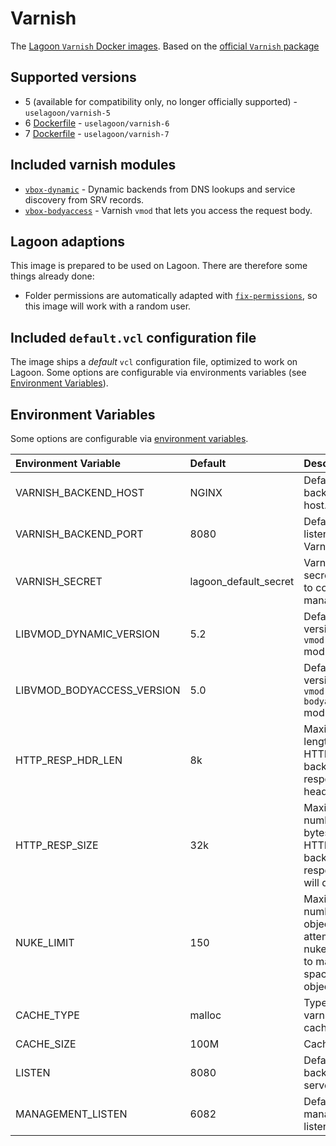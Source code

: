 # Varnish

The [Lagoon `Varnish` Docker images](https://github.com/uselagoon/lagoon-images/blob/main/images/varnish). Based on the [official `Varnish` package](https://hub.docker.com/_/varnish)

## Supported versions

* 5 \(available for compatibility only, no longer officially supported\) - `uselagoon/varnish-5`
* 6 [Dockerfile](https://github.com/uselagoon/lagoon-images/blob/main/images/varnish/6.Dockerfile) - `uselagoon/varnish-6`
* 7 [Dockerfile](https://github.com/uselagoon/lagoon-images/blob/main/images/varnish/7.Dockerfile) - `uselagoon/varnish-7`

## Included varnish modules

* [`vbox-dynamic`](https://github.com/nigoroll/libvmod-dynamic) - Dynamic backends from DNS lookups and service discovery from SRV records.
* [`vbox-bodyaccess`](https://github.com/aondio/libvmod-bodyaccess) - Varnish `vmod` that lets you access the request body.

## Lagoon adaptions

This image is prepared to be used on Lagoon. There are therefore some things already done:

* Folder permissions are automatically adapted with [`fix-permissions`](https://github.com/uselagoon/lagoon-images/blob/main/images/commons/fix-permissions), so this image will work with a random user.

## Included `default.vcl` configuration file

The image ships a _default_ `vcl` configuration file, optimized to work on Lagoon. Some options are configurable via environments variables \(see [Environment Variables](#environment-variables)\).

## Environment Variables

Some options are configurable via [environment
variables](../concepts-advanced/environment-variables.md).

| Environment Variable       | Default               | Description                                                                             |
| :------------------------- | :-------------------- | :-------------------------------------------------------------------------------------- |
| VARNISH_BACKEND_HOST       | NGINX                 | Default backend host.                                                                   |
| VARNISH_BACKEND_PORT       | 8080                  | Default listening Varnish port.                                                         |
| VARNISH_SECRET             | lagoon_default_secret | Varnish secret used to connect to management.                                           |
| LIBVMOD_DYNAMIC_VERSION    | 5.2                   | Default version of `vmod-dynamic` module.                                               |
| LIBVMOD_BODYACCESS_VERSION | 5.0                   | Default version of `vmod-bodyaccess` module.                                            |
| HTTP_RESP_HDR_LEN          | 8k                    | Maximum length of any HTTP backend response header.                                     |
| HTTP_RESP_SIZE             | 32k                   | Maximum number of bytes of HTTP backend response we will deal with.                     |
| NUKE_LIMIT                 | 150                   | Maximum number of objects we attempt to nuke in order to make space for an object body. |
| CACHE_TYPE                 | malloc                | Type of varnish cache.                                                                  |
| CACHE_SIZE                 | 100M                  | Cache size.                                                                             |
| LISTEN                     | 8080                  | Default backend server port.                                                            |
| MANAGEMENT_LISTEN          | 6082                  | Default management listening port.                                                      |

